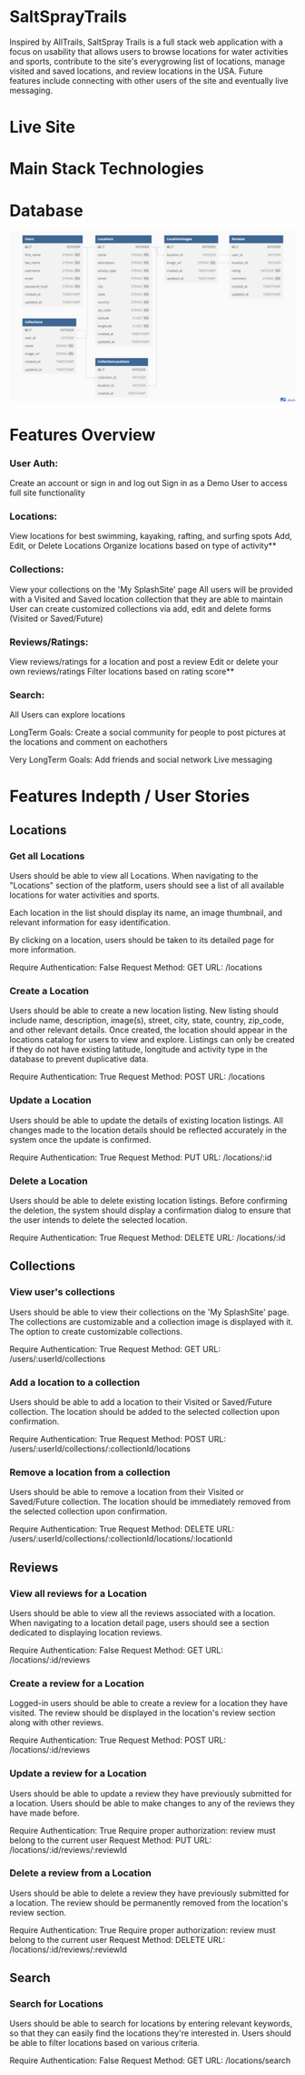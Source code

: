 # SaltSprayTrails

Inspired by AllTrails, SaltSpray Trails is a full stack web application with a focus on usability that allows users to browse locations for water activities and sports, contribute to the site's everygrowing list of locations, manage visited and saved locations, and review locations in the USA. Future features include connecting with other users of the site and eventually live messaging.

# Live Site

# Main Stack Technologies

# Database

![Database Schema](images/DB_Schema.png)

# Features Overview

### User Auth:
Create an account or sign in and log out
Sign in as a Demo User to access full site functionality

### Locations:
View locations for best swimming, kayaking, rafting, and surfing spots
Add, Edit, or Delete Locations
Organize locations based on type of activity**

### Collections:
View your collections on the 'My SplashSite' page
All users will be provided with a Visited and Saved location collection that they are able to maintain
User can create customized collections via add, edit and delete forms (Visited or Saved/Future)

### Reviews/Ratings:
View reviews/ratings for a location and post a review
Edit or delete your own reviews/ratings
Filter locations based on rating score**

### Search:
All Users can explore locations

LongTerm Goals:
Create a social community for people to post pictures at the locations and comment on eachothers

Very LongTerm Goals:
Add friends and social network
Live messaging

# Features Indepth / User Stories

## Locations

### Get all Locations

Users should be able to view all Locations.
When navigating to the "Locations" section of the platform, users should see a list of all available locations for water activities and sports.

Each location in the list should display its name, an image thumbnail, and relevant information for easy identification.

By clicking on a location, users should be taken to its detailed page for more information.

Require Authentication: False
Request Method: GET
URL: /locations


### Create a Location

Users should be able to create a new location listing.
New listing should include name, description, image(s), street, city, state, country, zip_code, and other relevant details.
Once created, the location should appear in the locations catalog for users to view and explore.
Listings can only be created if they do not have existing latitude, longitude and activity type in the database to prevent duplicative data.

Require Authentication: True
Request Method: POST
URL: /locations


### Update a Location

Users should be able to update the details of existing location listings.
All changes made to the location details should be reflected accurately in the system once the update is confirmed.

Require Authentication: True
Request Method: PUT
URL: /locations/:id


### Delete a Location

Users should be able to delete existing location listings.
Before confirming the deletion, the system should display a confirmation dialog to ensure that the user intends to delete the selected location.

Require Authentication: True
Request Method: DELETE
URL: /locations/:id


## Collections

### View user's collections

Users should be able to view their collections on the 'My SplashSite' page.
The collections are customizable and a collection image is displayed with it.
The option to create customizable collections.

Require Authentication: True
Request Method: GET
URL: /users/:userId/collections


### Add a location to a collection
Users should be able to add a location to their Visited or Saved/Future collection.
The location should be added to the selected collection upon confirmation.

Require Authentication: True
Request Method: POST
URL: /users/:userId/collections/:collectionId/locations


### Remove a location from a collection
Users should be able to remove a location from their Visited or Saved/Future collection.
The location should be immediately removed from the selected collection upon confirmation.

Require Authentication: True
Request Method: DELETE
URL: /users/:userId/collections/:collectionId/locations/:locationId


## Reviews

### View all reviews for a Location

Users should be able to view all the reviews associated with a location.
When navigating to a location detail page, users should see a section dedicated to displaying location reviews.

Require Authentication: False
Request Method: GET
URL: /locations/:id/reviews


### Create a review for a Location

Logged-in users should be able to create a review for a location they have visited.
The review should be displayed in the location's review section along with other reviews.

Require Authentication: True
Request Method: POST
URL: /locations/:id/reviews


### Update a review for a Location

Users should be able to update a review they have previously submitted for a location.
Users should be able to make changes to any of the reviews they have made before.

Require Authentication: True
Require proper authorization: review must belong to the current user
Request Method: PUT
URL: /locations/:id/reviews/:reviewId


### Delete a review from a Location

Users should be able to delete a review they have previously submitted for a location.
The review should be permanently removed from the location's review section.

Require Authentication: True
Require proper authorization: review must belong to the current user
Request Method: DELETE
URL: /locations/:id/reviews/:reviewId

## Search

### Search for Locations

Users should be able to search for locations by entering relevant keywords, so that they can easily find the locations they're interested in.
Users should be able to filter locations based on various criteria.

Require Authentication: False
Request Method: GET
URL: /locations/search
